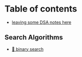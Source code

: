 # Table of contents

* [leaving some DSA notes here](README.md)

## Search Algorithms

* [🥴 binary search](search-algorithms/binary-search.md)
